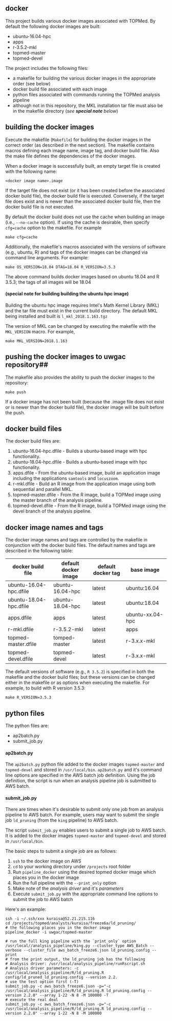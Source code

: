 ## docker ##

This project builds various docker images associated with TOPMed.  By default the following docker images are built:
- ubuntu-16.04-hpc
- apps
- r-3.5.2-mkl
- topmed-master
- topmed-devel

The project includes the following files:
- a makefile for building the various docker images in the appropriate order (see below)
- docker build file associated with each image
- python files associated with commands running the TOPMed analysis pipeline
- although not in this repository, the MKL installation tar file must also be in the makefile directory (_see **special note** below_)

## building the docker images ##
Execute the makefile (`Makefile`) for building the docker images in the correct order (as described in the next section).  The makefile contains macros defining each image name, image tag, and docker build file.  Also the make file defines the dependencies of the docker images.

When a docker image is successfully built, an empty target file is created with the following name:
```{r}
<docker image name>.image
```
If the target file does not exist (or it has been created before the associated docker build file), the docker build file is executed.  Conversely, if the target file does exist and is newer than the associated docker build file, then the docker build file is not executed.

By default the docker build does not use the cache when building an image (i.e., `--no-cache` option).  If using the cache is desirable, then specify `cfg=cache` option to the makefile.  For example
```{r}
make cfg=cache
```
Additionally, the makefile's macros associated with the versions of software (e.g., ubuntu, R) and tags of the docker images can be changed via command line arguments.  For example:
```{r}
make OS_VERSION=18.04 DTAG=18.04 R_VERSION=3.5.3
```
The above command builds docker images based on ubuntu 18.04 and R 3.5.3; the tags of all images will be 18.04

#### (special note for building building the ubuntu hpc image) ####
Building the ubuntu hpc image requires Intel's Math Kernel Library (MKL) and the tar file must exist in the current build directory.  The default MKL being installed and built is `l_mkl_2018.1.163.tgz`

The version of MKL can be changed by executing the makefile with the `MKL_VERSION` macro.  For example,

```{r}
make MKL_VERSION=2018.1.163
```

## pushing the docker images to uwgac repository##
The makefile also provides the ability to push the docker images to the repository:
```{r}
make push
```

If a docker image has not been built (because the .image file does not exist or is newer than the docker build file), the docker image will be built before the push.

## docker build files ##
The docker build files are:
1. ubuntu-16.04-hpc.dfile - Builds a ubuntu-based image with hpc functionality.
2. ubuntu-18.04-hpc.dfile - Builds a ubuntu-based image with hpc functionality.
3. apps.dfile - From the ubuntu-based image, build an application image including the applications `samtools` and `locuszoom`.
4. r-mkl.dfile - Build an R image from the application image using both sequential and parallel MKL.
5. topmed-master.dfile - From the R image, build a TOPMed image using the master branch of the analysis pipeline.
6. topmed-devel.dfile - From the R image, build a TOPMed image using the devel branch of the analysis pipeline.

## docker image names and tags ##
The docker image names and tags are controlled by the makefile in conjunction with the docker build files.  The default names and tags are described in the following table:

| docker build file | default docker image | default docker tag | base image |
| --- | --- | --- | --- |
| ubuntu-16.04-hpc.dfile | ubuntu-16.04-hpc | latest | ubuntu:16.04 |
| ubuntu-18.04-hpc.dfile | ubuntu-18.04-hpc | latest | ubuntu:18.04
| apps.dfile | apps | latest | ubuntu-xx.04-hpc |
| r-mkl.dfile | r-3.5.2-mkl | latest | apps |
| topmed-master.dfile | tomped-master | latest | r-3.x.x-mkl |
| topmed-devel.dfile | topmed-devel | latest | r-3.x.x-mkl |

The default versions of software (e.g., `R 3.5.2`) is specified in both the makefile and the docker build files; but these versions can be changed either in the makefile or as options when executing the makefile.  For example, to build with R version 3.5.3:

```{r}
make R_VERSION=3.5.3
```
## python files ##
The python files are:
- ap2batch.py
- submit_job.py

#### ap2batch.py ####
The `ap2batch.py` python file added to the docker images `topmed-master` and `topmed-devel` and stored in `/usr/local/bin`. `ap2batch.py` and it's command line options are specified in the AWS batch job definition. Using the job definition, the script is run when an analysis pipeline job is submitted to AWS batch.

#### submit_job.py ####
There are times when it's desirable to submit only one job from an analysis pipeline to AWS batch.  For example, users may want to submit the single job `ld_pruning` (from the `king` pipeline) to AWS batch.  

The script `submit_job.py` enables users to submit a single job to AWS batch.  It is added to the docker images `topmed-master` and `topmed-devel` and stored in `/usr/local/bin`.

The basic steps to submit a single job are as follows:
1. `ssh` to the docker image on AWS
2. `cd` to your working directory under `/projects` root folder
3. Run `pipeline_docker` using the desired topmed docker image which places you in the docker image
4. Run the full pipeline with the `--print_only` option
5. Make note of the _analysis driver_ and it's _parameters_
6. Execute `submit_job.py` with the appropriate command line options to submit the job to AWS batch

Here's an example:
```
ssh -i ~/.ssh/xxx kuraisa@52.21.215.116
cd /projects/topmed/analysts/kuraisa/freeze6a/ld_pruning/
# the following places you in the docker image
pipeline_docker -i uwgac/topmed-master

# run the full king pipeline with the `print_only` option
/usr/local//analysis_pipeline/king.py --cluster_type AWS_Batch --verbose --cluster_file aws_batch_freeze6.json ld_pruning.config --print
# from the print output, the ld_pruning job has the following
# Analysis driver: /usr/local/analysis_pipeline/runRscript.sh
# Analysis driver parameters: -c /usr/local/analysis_pipeline/R/ld_pruning.R config/ld_pruned_ld_pruning.config --version 2.2.
# use the test option first (-T)
submit_job.py -c aws_batch_freeze6.json -p="-c /usr/local/analysis_pipeline/R/ld_pruning.R ld_pruning.config --version 2.2.0" --array 1-22 -N 8 -M 100000 -T
# execute the real deal
submit_job.py -c aws_batch_freeze6.json -p="-c /usr/local/analysis_pipeline/R/ld_pruning.R ld_pruning.config --version 2.2.0" --array 1-22 -N 8 -M 100000
```
